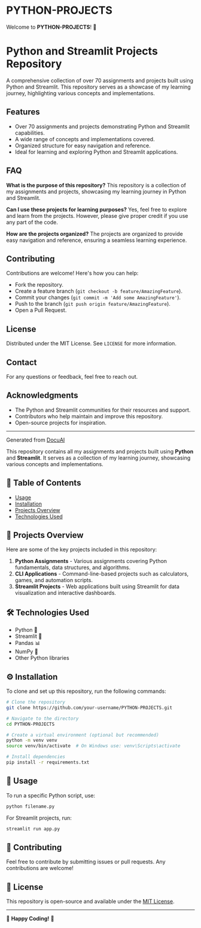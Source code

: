 # PYTHON-PROJECTS

Welcome to **PYTHON-PROJECTS**! 🚀


 # Python and Streamlit Projects Repository 
 
  A comprehensive collection of over 70 assignments and projects built using Python and Streamlit. This repository serves as a showcase of my learning journey, highlighting various concepts and implementations. 
 
  ## Features 
 
  - Over 70 assignments and projects demonstrating Python and Streamlit capabilities. 
  - A wide range of concepts and implementations covered. 
  - Organized structure for easy navigation and reference. 
  - Ideal for learning and exploring Python and Streamlit applications. 
 
  ## FAQ 
 
  **What is the purpose of this repository?** 
  This repository is a collection of my assignments and projects, showcasing my learning journey in Python and Streamlit. 
 
  **Can I use these projects for learning purposes?** 
  Yes, feel free to explore and learn from the projects. However, please give proper credit if you use any part of the code. 
 
  **How are the projects organized?** 
  The projects are organized to provide easy navigation and reference, ensuring a seamless learning experience. 
 
  ## Contributing 
 
  Contributions are welcome! Here's how you can help: 
 
  - Fork the repository. 
  - Create a feature branch (`git checkout -b feature/AmazingFeature`). 
  - Commit your changes (`git commit -m 'Add some AmazingFeature'`). 
  - Push to the branch (`git push origin feature/AmazingFeature`). 
  - Open a Pull Request. 
 
  ## License 
 
  Distributed under the MIT License. See `LICENSE` for more information. 
 
  ## Contact 
 
  For any questions or feedback, feel free to reach out. 
 
  ## Acknowledgments 
 
  - The Python and Streamlit communities for their resources and support. 
  - Contributors who help maintain and improve this repository. 
  - Open-source projects for inspiration. 
 
  --- 
  Generated from [DocuAI](https://docu-ai-git.vercel.app/) 


This repository contains all my assignments and projects built using **Python** and **Streamlit**. It serves as a collection of my learning journey, showcasing various concepts and implementations.


## 📌 Table of Contents
- [Usage](#usage)
- [Installation](#installation)
- [Projects Overview](#projects-overview)
- [Technologies Used](#technologies-used)

## 📂 Projects Overview
Here are some of the key projects included in this repository:

1. **Python Assignments** - Various assignments covering Python fundamentals, data structures, and algorithms.
2. **CLI Applications** - Command-line-based projects such as calculators, games, and automation scripts.
3. **Streamlit Projects** - Web applications built using Streamlit for data visualization and interactive dashboards.

## 🛠 Technologies Used
- Python 🐍
- Streamlit 🎈
- Pandas 📊
- NumPy 🔢
- Other Python libraries

## ⚙️ Installation
To clone and set up this repository, run the following commands:

```bash
# Clone the repository
git clone https://github.com/your-username/PYTHON-PROJECTS.git

# Navigate to the directory
cd PYTHON-PROJECTS

# Create a virtual environment (optional but recommended)
python -m venv venv
source venv/bin/activate  # On Windows use: venv\Scripts\activate

# Install dependencies
pip install -r requirements.txt
```

## 🚀 Usage
To run a specific Python script, use:
```bash
python filename.py
```
For Streamlit projects, run:
```bash
streamlit run app.py
```

## 🤝 Contributing
Feel free to contribute by submitting issues or pull requests. Any contributions are welcome!

## 📜 License
This repository is open-source and available under the [MIT License](LICENSE).

---
🎯 **Happy Coding!** 🚀

